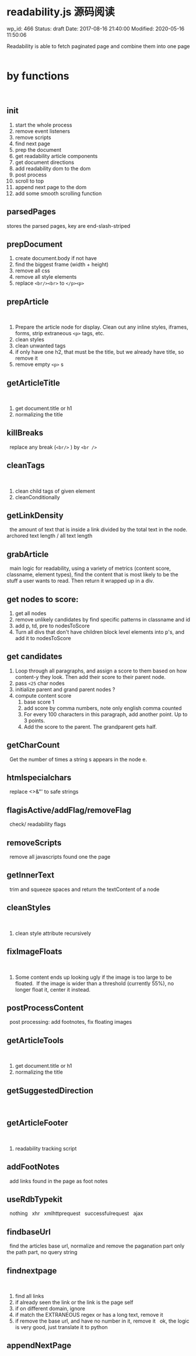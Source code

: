 # readability.js 源码阅读


wp_id: 466
Status: draft
Date: 2017-08-16 21:40:00
Modified: 2020-05-16 11:50:06


Readability is able to fetch paginated page and combine them into one page
 
# by functions
 
## init

1. start the whole process
2. remove event listeners
3. remove scripts
4. find next page
5. prep the document
6. get readability article components
7. get document directions
8. add readability dom to the dom
9. post process
10. scroll to top
11. append next page to the dom
12. add some smooth scrolling function

## parsedPages

stores the parsed pages, key are end-slash-striped

## prepDocument

1. create document.body if not have
2. find the biggest frame (width + height)
3. remove all css
4. remove all style elements
5. replace `<br/><br>` to `</p><p>`
 
## prepArticle
 
1. Prepare the article node for display. Clean out any inline styles, iframes, forms, strip extraneous `<p>` tags, etc.
2. clean styles
3. clean unwanted tags
4. if only have one h2, that must be the title, but we already have title, so remove it
5. remove empty `<p>` s
 
## getArticleTitle
 
1. get document.title or h1
2. normalizing the title
 
## killBreaks
 
replace any break (`<br/>`&nbsp;) by `<br />`
 
## cleanTags
 
1. clean child tags of given element
2. cleanConditionally
 
## getLinkDensity
 
the amount of text that is inside a link divided by the total text in the node. archored text length / all text length
 
## grabArticle
 
main logic for readability, using a variety of metrics (content score, classname, element types), find the content that is most likely to be the stuff a user wants to read. Then return it wrapped up in a div.

## get nodes to score:

1. get all nodes
2. remove unlikely candidates by find specific patterns in classname and id
3. add p, td, pre to nodesToScore
4. Turn all divs that don't have children block level elements into p's, and add it to nodesToScore

## get candidates

1. Loop through all paragraphs, and assign a score to them based on how content-y they look. Then add their score to their parent node.
2. pass `<25` char nodes
3. initialize parent and grand parent nodes ?
4. compute content score
    1. base score 1
    2. add score by comma numbers, note only english comma counted
    3. For every 100 characters in this paragraph, add another point. Up to 3 points.
    4. Add the score to the parent. The grandparent gets half.
 
## getCharCount
 
Get the number of times a string s appears in the node e.
 
## htmlspecialchars
 
replace <>&"' to safe strings
 
## flagisActive/addFlag/removeFlag
 
check/ readability flags

## removeScripts
 
remove all javascripts found one the page
 
## getInnerText
 
trim and squeeze spaces and return the textContent of a node
 
 
## cleanStyles
 
1. clean style attribute recursively

## fixImageFloats
 
1. Some content ends up looking ugly if the image is too large to be floated.  If the image is wider than a threshold (currently 55%), no longer float it, center it instead.
 
## postProcessContent
 
post processing: add footnotes, fix floating images
 
## getArticleTools
 
1. get document.title or h1
2. normalizing the title
 
## getSuggestedDirection
 
## getArticleFooter
 
1. readability tracking script

## addFootNotes
 
add links found in the page as foot notes
 
## useRdbTypekit
 
nothing 
 
xhr
 
xmlhttprequest
 
successfulrequest
 
ajax

## findbaseUrl
 
find the articles base url, normalize and remove the paganation part
only the path part, no query string
 
## findnextpage
 
1. find all links
2. if already seen the link or the link is the page self
3. if on different domain, ignore
4. if match the EXTRANEOUS regex or has a long text, remove it
5. if remove the base url, and have no number in it, remove it
 
ok, the logic is very good, just translate it to python
 
## appendNextPage